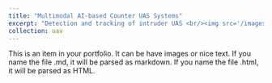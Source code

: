 ```yaml
---
title: "Multimodal AI-based Counter UAS Systems"
excerpt: "Detection and tracking of intruder UAS <br/><img src='/images/500x300.png'>"
collection: uav
---
```


This is an item in your portfolio. It can be have images or nice text. If you name the file .md, it will be parsed as markdown. If you name the file .html, it will be parsed as HTML.
